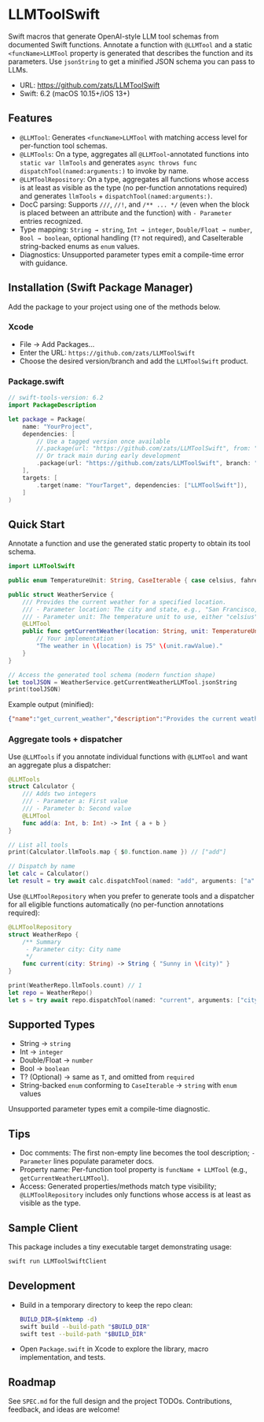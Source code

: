 # LLMToolSwift

Swift macros that generate OpenAI-style LLM tool schemas from documented Swift functions. Annotate a function with `@LLMTool` and a static `<funcName>LLMTool` property is generated that describes the function and its parameters. Use `jsonString` to get a minified JSON schema you can pass to LLMs.

- URL: https://github.com/zats/LLMToolSwift
- Swift: 6.2 (macOS 10.15+/iOS 13+)

## Features
- `@LLMTool`: Generates `<funcName>LLMTool` with matching access level for per-function tool schemas.
- `@LLMTools`: On a type, aggregates all `@LLMTool`-annotated functions into `static var llmTools` and generates `async throws func dispatchTool(named:arguments:)` to invoke by name.
- `@LLMToolRepository`: On a type, aggregates all functions whose access is at least as visible as the type (no per-function annotations required) and generates `llmTools` + `dispatchTool(named:arguments:)`.
- DocC parsing: Supports `///`, `//!`, and `/** ... */` (even when the block is placed between an attribute and the function) with `- Parameter` entries recognized.
- Type mapping: `String → string`, `Int → integer`, `Double/Float → number`, `Bool → boolean`, optional handling (`T?` not required), and CaseIterable string-backed enums as `enum` values.
- Diagnostics: Unsupported parameter types emit a compile-time error with guidance.

## Installation (Swift Package Manager)
Add the package to your project using one of the methods below.

### Xcode
- File → Add Packages…
- Enter the URL: `https://github.com/zats/LLMToolSwift`
- Choose the desired version/branch and add the `LLMToolSwift` product.

### Package.swift
```swift
// swift-tools-version: 6.2
import PackageDescription

let package = Package(
    name: "YourProject",
    dependencies: [
        // Use a tagged version once available
        //.package(url: "https://github.com/zats/LLMToolSwift", from: "0.1.0"),
        // Or track main during early development
        .package(url: "https://github.com/zats/LLMToolSwift", branch: "main"),
    ],
    targets: [
        .target(name: "YourTarget", dependencies: ["LLMToolSwift"]),
    ]
)
```

## Quick Start
Annotate a function and use the generated static property to obtain its tool schema.

```swift
import LLMToolSwift

public enum TemperatureUnit: String, CaseIterable { case celsius, fahrenheit }

public struct WeatherService {
    /// Provides the current weather for a specified location.
    /// - Parameter location: The city and state, e.g., "San Francisco, CA".
    /// - Parameter unit: The temperature unit to use, either "celsius" or "fahrenheit".
    @LLMTool
    public func getCurrentWeather(location: String, unit: TemperatureUnit) -> String {
        // Your implementation
        "The weather in \(location) is 75° \(unit.rawValue)."
    }
}

// Access the generated tool schema (modern function shape)
let toolJSON = WeatherService.getCurrentWeatherLLMTool.jsonString
print(toolJSON)
```

Example output (minified):

```json
{"name":"get_current_weather","description":"Provides the current weather for a specified location.","strict":true,"parameters":{"type":"object","properties":{"location":{"type":"string","description":"The city and state, e.g., \"San Francisco, CA\"."},"unit":{"type":"string","description":"The temperature unit to use, either \"celsius\" or \"fahrenheit\".","enum":["celsius","fahrenheit"]}},"required":["location","unit"],"additionalProperties":false}}
```
### Aggregate tools + dispatcher
Use `@LLMTools` if you annotate individual functions with `@LLMTool` and want an aggregate plus a dispatcher:

```swift
@LLMTools
struct Calculator {
    /// Adds two integers
    /// - Parameter a: First value
    /// - Parameter b: Second value
    @LLMTool
    func add(a: Int, b: Int) -> Int { a + b }
}

// List all tools
print(Calculator.llmTools.map { $0.function.name }) // ["add"]

// Dispatch by name
let calc = Calculator()
let result = try await calc.dispatchTool(named: "add", arguments: ["a": 2, "b": 3]) as? Int
```

Use `@LLMToolRepository` when you prefer to generate tools and a dispatcher for all eligible functions automatically (no per-function annotations required):

```swift
@LLMToolRepository
struct WeatherRepo {
    /** Summary
     - Parameter city: City name
     */
    func current(city: String) -> String { "Sunny in \(city)" }
}

print(WeatherRepo.llmTools.count) // 1
let repo = WeatherRepo()
let s = try await repo.dispatchTool(named: "current", arguments: ["city": "Lisbon"]) as? String
```

## Supported Types
- String → `string`
- Int → `integer`
- Double/Float → `number`
- Bool → `boolean`
- T? (Optional) → same as `T`, and omitted from `required`
- String-backed `enum` conforming to `CaseIterable` → `string` with `enum` values

Unsupported parameter types emit a compile-time diagnostic.

## Tips
- Doc comments: The first non-empty line becomes the tool description; `- Parameter` lines populate parameter docs.
- Property name: Per-function tool property is `funcName + LLMTool` (e.g., `getCurrentWeatherLLMTool`).
- Access: Generated properties/methods match type visibility; `@LLMToolRepository` includes only functions whose access is at least as visible as the type.

## Sample Client
This package includes a tiny executable target demonstrating usage:

```bash
swift run LLMToolSwiftClient
```

## Development
- Build in a temporary directory to keep the repo clean:
  ```bash
  BUILD_DIR=$(mktemp -d)
  swift build --build-path "$BUILD_DIR"
  swift test --build-path "$BUILD_DIR"
  ```
- Open `Package.swift` in Xcode to explore the library, macro implementation, and tests.

## Roadmap
See `SPEC.md` for the full design and the project TODOs. Contributions, feedback, and ideas are welcome!
